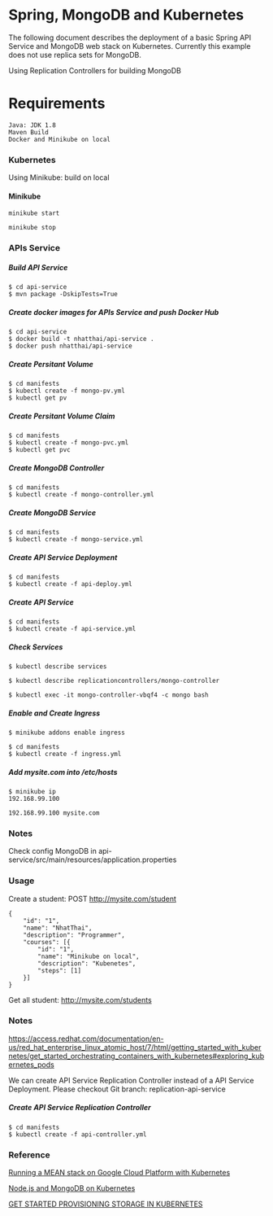 # Spring, MongoDB and Kubernetes
The following document describes the deployment of a basic Spring API Service and MongoDB web stack on Kubernetes. Currently this example does not use replica sets for MongoDB.

Using Replication Controllers for building MongoDB

# Requirements
    Java: JDK 1.8
    Maven Build
    Docker and Minikube on local

### Kubernetes
Using Minikube: build on local

#### Minikube
```
minikube start
```

```
minikube stop
```

### APIs Service
##### Build API Service
```
$ cd api-service
$ mvn package -DskipTests=True
```

##### Create docker images for APIs Service and push Docker Hub
```
$ cd api-service
$ docker build -t nhatthai/api-service .
$ docker push nhatthai/api-service
```

##### Create Persitant Volume
```
$ cd manifests
$ kubectl create -f mongo-pv.yml
$ kubectl get pv
```

##### Create Persitant Volume Claim
```
$ cd manifests
$ kubectl create -f mongo-pvc.yml
$ kubectl get pvc
```

##### Create MongoDB Controller
```
$ cd manifests
$ kubectl create -f mongo-controller.yml
```

##### Create MongoDB Service
```
$ cd manifests
$ kubectl create -f mongo-service.yml
```

##### Create API Service Deployment
```
$ cd manifests
$ kubectl create -f api-deploy.yml
```

##### Create API Service
```
$ cd manifests
$ kubectl create -f api-service.yml
```

##### Check Services
```
$ kubectl describe services
```

```
$ kubectl describe replicationcontrollers/mongo-controller
```

```
$ kubectl exec -it mongo-controller-vbqf4 -c mongo bash
```

##### Enable and Create Ingress
```
$ minikube addons enable ingress
```

```
$ cd manifests
$ kubectl create -f ingress.yml
```

##### Add mysite.com into /etc/hosts
```
$ minikube ip
192.168.99.100
```

```
192.168.99.100 mysite.com
```

### Notes
Check config MongoDB in api-service/src/main/resources/application.properties


### Usage

Create a student: POST http://mysite.com/student
```
{
	"id": "1",
	"name": "NhatThai",
	"description": "Programmer",
	"courses": [{
		"id": "1",
		"name": "Minikube on local",
		"description": "Kubenetes",
		"steps": [1]
	}]
}
```

Get all student: http://mysite.com/students

### Notes

https://access.redhat.com/documentation/en-us/red_hat_enterprise_linux_atomic_host/7/html/getting_started_with_kubernetes/get_started_orchestrating_containers_with_kubernetes#exploring_kubernetes_pods

We can create API Service Replication Controller instead of a API Service Deployment.
Please checkout Git branch: replication-api-service
##### Create API Service Replication Controller

```
$ cd manifests
$ kubectl create -f api-controller.yml
```

### Reference
[Running a MEAN stack on Google Cloud Platform with Kubernetes](https://medium.com/google-cloud/running-a-mean-stack-on-google-cloud-platform-with-kubernetes-149ca81c2b5d)

[Node.js and MongoDB on Kubernetes](https://github.com/kubernetes/examples/tree/master/staging/nodesjs-mongodb)

[GET STARTED PROVISIONING STORAGE IN KUBERNETES](https://access.redhat.com/documentation/en-us/red_hat_enterprise_linux_atomic_host/7/html/getting_started_with_kubernetes/get_started_provisioning_storage_in_kubernetes)